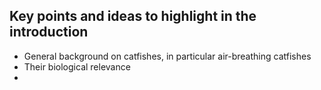 ## Key points and ideas to highlight in the introduction

* General background on catfishes, in particular air-breathing catfishes
* Their biological relevance
*
